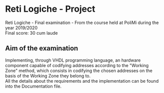 # Reti Logiche - Project
Reti Logiche - Final examination - From the course held at PoliMi during the year 2019/2020  
Final score: 30 cum laude

## Aim of the examination
Implementing, through VHDL programming language, an hardware component capable of codifying addresses according to the "Working Zone" method, which consists in codifying the chosen addresses on the basis of the Working Zone they belong to.  
All the details about the requirements and the implementation can be found into the Documentation file.
